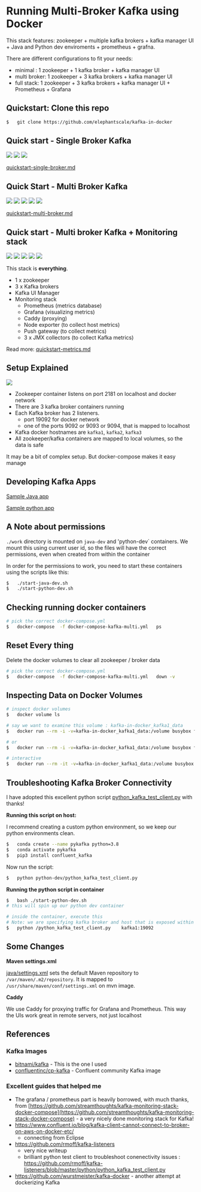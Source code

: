 # Running Multi-Broker Kafka using Docker

This stack features: zookeeper + multiple kafka brokers + kafka manager UI + Java and Python dev enviroments + prometheus + grafna.

There are different configurations to fit your needs:

- minimal : 1 zookeeper + 1 kafka broker + kafka manager UI
- multi broker: 1 zookeeper + 3 kafka brokers + kafka manager UI
- full stack: 1 zookeeper + 3 kafka brokers + kafka manager UI + Prometheus + Grafana

## Quickstart: Clone this repo

```bash
$   git clone https://github.com/elephantscale/kafka-in-docker
```

## Quick start - Single Broker Kafka

![](images/z1.png)
![](images/k1.png)
![](images/km1.png)

[quickstart-single-broker.md](quickstart-single-broker.md)

## Quick Start - Multi Broker Kafka

![](images/z1.png)
![](images/k1.png)
![](images/k1.png)
![](images/k1.png)
![](images/km1.png)

[quickstart-multi-broker.md](quickstart-multi-broker.md)

## Quick start - Multi broker Kafka + Monitoring stack

![](images/z1.png)
![](images/k1.png)
![](images/k1.png)
![](images/k1.png)
![](images/km1.png)

This stack is **everything**.

* 1 x zookeeper
* 3 x Kafka brokers
* Kafka UI Manager
* Monitoring stack
    - Prometheus (metrics database)
    - Grafana (visualizing metrics)
    - Caddy (proxying)
    - Node exporter (to collect host metrics)
    - Push gateway (to collect metrics)
    - 3 x JMX collectors (to collect Kafka metrics)

Read more: [quickstart-metrics.md](quickstart-metrics.md)

## Setup Explained

![](images/kafka-in-docker-1.svg)

* Zookeeper container listens on port 2181 on localhost and docker network
* There are 3 kafka broker containers running
* Each Kafka broker has 2 listeners.
    - port 19092 for docker network
    - one of the ports 9092 or 9093 or 9094, that is mapped to localhost
* Kafka docker hostnames are `kafka1`, `kafka2`, `kafka3`
* All zookeeper/kafka containers are mapped to local volumes, so the data is safe

It may be a bit of complex setup.  But docker-compose makes it easy manage

## Developing Kafka Apps

[Sample Java app](work/sample-app-java/README.md)

[Sample python app](work/sample-app-python/README.md)

## A Note about permissions

`./work` directory is mounted on `java-dev` and 'python-dev` containers.  We mount this using current user id, so the files will have the correct permissions, even when created from within the container

In order for the permissions to work, you need to start these containers using the scripts like this:

```bash
$   ./start-java-dev.sh
$   ./start-python-dev.sh
```

## Checking running docker containers

```bash
# pick the correct docker-compose.yml
$   docker-compose  -f docker-compose-kafka-multi.yml   ps
```

## Reset Every thing

Delete the docker volumes to clear all zookeeper / broker data

```bash
# pick the correct docker-compose.yml
$   docker-compose  -f docker-compose-kafka-multi.yml   down -v
```

## Inspecting Data on Docker Volumes

```bash
# inspect docker volumes
$   docker volume ls

# say we want to examine this volume : kafka-in-docker_kafka1_data
$   docker run --rm -i -v=kafka-in-docker_kafka1_data:/volume busybox find /volume

# or
$   docker run --rm -i -v=kafka-in-docker_kafka1_data:/volume busybox find /volume -exec ls -l '{}' \;

# interactive
$   docker run --rm -it -v=kafka-in-docker_kafka1_data:/volume busybox ash
```

## Troubleshooting Kafka Broker Connectivity

I have adopted this excellent python script [python_kafka_test_client.py](https://github.com/rmoff/kafka-listeners/blob/master/python/python_kafka_test_client.py) with thanks!

**Running this script on host:**

I recommend creating a custom python environment, so we keep our python environments clean.

```bash
$   conda create --name pykafka python=3.8
$   conda activate pykafka
$   pip3 install confluent_kafka
```

Now run the script:

```bash
$   python python-dev/python_kafka_test_client.py 
```

**Running the python script in container**

```bash
$   bash ./start-python-dev.sh
# this will spin up our python dev container

# inside the container, execute this
# Note: we are specifying kafka broker and host that is exposed within docker network
$   python /python_kafka_test_client.py    kafka1:19092
```

## Some Changes

**Maven settings.xml**

[java/settings.xml](java/settings.xml) sets the default Maven repository to `/var/maven/.m2/repository`.  It is mapped to `/usr/share/maven/conf/settings.xml` on mvn image.

**Caddy**

We use Caddy for proxying traffic for Grafana and Prometheus.  This way the UIs work great in remote servers, not just localhost

## References

### Kafka Images

- [bitnami/kafka](https://hub.docker.com/r/bitnami/kafka) - This is the one I used
- [confluentinc/cp-kafka](https://hub.docker.com/r/confluentinc/cp-kafka) - Confluent community Kafka image

### Excellent guides that helped me

- The grafana / prometheus part is heavily borrowed, with much thanks, from [https://github.com/streamthoughts/kafka-monitoring-stack-docker-compose](https://github.com/streamthoughts/kafka-monitoring-stack-docker-compose) - a very nicely done monitoring stack for Kafka!
- https://www.confluent.io/blog/kafka-client-cannot-connect-to-broker-on-aws-on-docker-etc/
    - connecting from Eclipse
- https://github.com/rmoff/kafka-listeners
	- very nice writeup
	- brilliant python test client to troubleshoot conenectivity issues : https://github.com/rmoff/kafka-listeners/blob/master/python/python_kafka_test_client.py
- https://github.com/wurstmeister/kafka-docker - another attempt at dockerizing Kafka